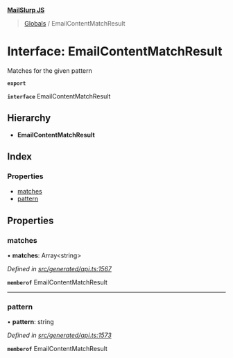 **[MailSlurp JS](../README.md)**

> [Globals](../README.md) / EmailContentMatchResult

# Interface: EmailContentMatchResult

Matches for the given pattern

**`export`** 

**`interface`** EmailContentMatchResult

## Hierarchy

* **EmailContentMatchResult**

## Index

### Properties

* [matches](emailcontentmatchresult.md#matches)
* [pattern](emailcontentmatchresult.md#pattern)

## Properties

### matches

•  **matches**: Array\<string>

*Defined in [src/generated/api.ts:1567](https://github.com/mailslurp/mailslurp-client/blob/c83a162/src/generated/api.ts#L1567)*

**`memberof`** EmailContentMatchResult

___

### pattern

•  **pattern**: string

*Defined in [src/generated/api.ts:1573](https://github.com/mailslurp/mailslurp-client/blob/c83a162/src/generated/api.ts#L1573)*

**`memberof`** EmailContentMatchResult
